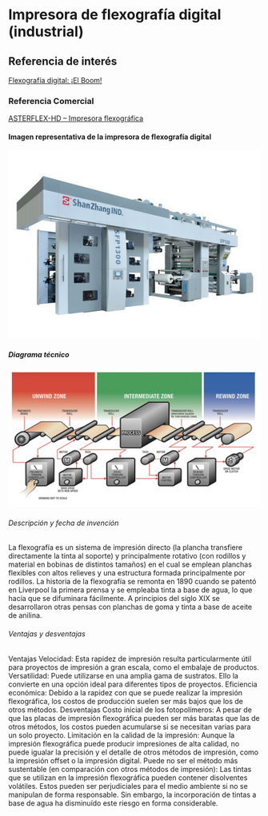# Impresora de flexografía digital (industrial)
## Referencia de interés
[Flexografía digital: ¡El Boom!](https://www.elempaque.com/es/noticias/flexografia-digital-el-boom)
### Referencia Comercial
[ASTERFLEX-HD – Impresora flexográfica](https://www.bobst.com/ptes/productos/post-impresion-flexografica/impresoras-flexograficas/descripcion-general/machine/masterflex-hd/)
#### Imagen representativa de la impresora de flexografía digital
![alt text](image.png)
##### Diagrama técnico
![alt text](image-1.png)
###### Descripción y fecha de invención
La flexografía es un sistema de impresión directo (la plancha transfiere directamente la tinta al soporte) y principalmente rotativo (con rodillos y material en bobinas de distintos tamaños) en el cual se emplean planchas flexibles con altos relieves y una estructura formada principalmente por rodillos.
La historia de la flexografía se remonta en 1890 cuando se patentó en Liverpool la primera prensa y se empleaba tinta a base de agua, lo que hacía que se difuminara fácilmente. A principios del siglo XIX se desarrollaron otras pensas con planchas de goma y tinta a base de aceite de anilina.
###### Ventajas y desventajas
Ventajas 
Velocidad: Esta rapidez de impresión resulta particularmente útil para proyectos de impresión a gran escala, como el embalaje de productos.
Versatilidad: Puede utilizarse en una amplia gama de sustratos. Ello la convierte en una opción ideal para diferentes tipos de proyectos.
Eficiencia económica: Debido a la rapidez con que se puede realizar la impresión flexográfica, los costos de producción suelen ser más bajos que los de otros métodos.
Desventajas 
Costo inicial de los fotopolímeros: A pesar de que las placas de impresión flexográfica pueden ser más baratas que las de otros métodos, los costos pueden acumularse si se necesitan varias para un solo proyecto.
Limitación en la calidad de la impresión: Aunque la impresión flexográfica puede producir impresiones de alta calidad, no puede igualar la precisión y el detalle de otros métodos de impresión, como la impresión offset o la impresión digital.
Puede no ser el método más sustentable (en comparación con otros métodos de impresión): Las tintas que se utilizan en la impresión flexográfica pueden contener disolventes volátiles. Estos pueden ser perjudiciales para el medio ambiente si no se manipulan de forma responsable. Sin embargo, la incorporación de tintas a base de agua ha disminuído este riesgo en forma considerable.